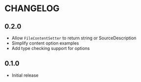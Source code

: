 # CHANGELOG

## 0.2.0

- Allow `FileContentSetter` to return string or SourceDescription
- Simplify content option examples
- Add type checking support for options

## 0.1.0

- Initial release
